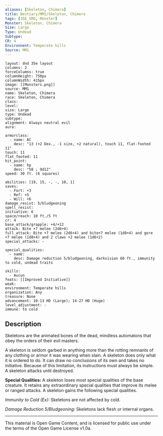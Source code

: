 ```yaml
---
aliases: [Skeleton, Chimera]
title: Bestiary/MM1/Skeleton, Chimera
tags: [35E_SRD, Monster]
Monster: Skeleton, Chimera
Size: Large
Type: Undead
Subtype: 
CR: 4
Environnent: Temperate hills
Source: MM1
---
```


```statblock
layout: dnd 35e layout
columns: 2
forceColumns: true
columnHeight: 750px
columnWidth: 415px
image: [[Monsters.png]]
source: MM1
name: Skeleton, Chimera
race: Skeleton, Chimera
class: 
level: 
size: Large
type: Undead
subtype: 
alignment: Always neutral evil
aura: 

armorclass:
  - name: AC
    desc: "13 (+2 Dex., -1 size, +2 natural), touch 11, flat-footed 11"
touch: 11
flat_footed: 11
hit_point:
  - name: hp
    desc: "58 ; 9d12"
speed: 30 ft. (6 squares)

abilities: [19, 15, -, -, 10, 1]
saves:
  - Fort: +3
  - Ref: +5
  - Will: +6
damage_resist: 5/bludgeoning
spell_resist: 
initiative: 6
space/reach: 10 ft./5 ft
cr: 4
base_attack/grapple: +4/+12
attack: Bite +7 melee (2d6+4)
full_attack: Bite +7 melee (2d6+4) and bite+7 melee (1d8+4) and gore +7 melee (1d8+4) and 2 claws +2 melee (1d6+2)
special_attacks: -

special_qualities:
  - name: 
    desc: Damage reduction 5/bludgeoning, darkvision 60 ft., immunity to cold, undead traits

skills:
  - Aucun
feats: [[Improved Initiative]]
weak: 
environment: Temperate hills
organization: Any
treasure: None
advancement: 10-13 HD (Large); 14-27 HD (Huge)
level_adjustment: -
immune: to cold
```

## Description

<p>Skeletons are the animated bones of the dead, mindless automatons that obey the orders of their evil masters.</p>
<p>A skeleton is seldom garbed in anything more than the rotting remnants of any clothing or armor it was wearing when slain. A skeleton does only what it is ordered to do. It can draw no conclusions of its own and takes no initiative. Because of this limitation, its instructions must always be simple. A skeleton attacks until destroyed.</p>
<p>
            <b>Special Qualities:</b> A skeleton loses most special qualities of the base creature. It retains any extraordinary special qualities that improve its melee or ranged attacks. A skeleton gains the following special qualities.</p>
<p>
            <i>Immunity to Cold (Ex):</i> Skeletons are not affected by cold.</p>
<p>
            <i>Damage Reduction 5/Bludgeoning:</i> Skeletons lack flesh or internal organs.</p>

---

This material is Open Game Content, and is licensed for public use under
the terms of the Open Game License v1.0a.
